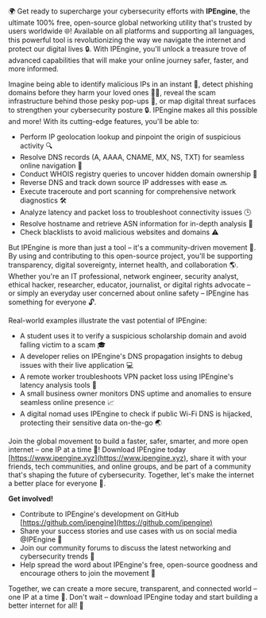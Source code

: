 🌍 Get ready to supercharge your cybersecurity efforts with **IPEngine**, the ultimate 100% free, open-source global networking utility that's trusted by users worldwide 🌐! Available on all platforms and supporting all languages, this powerful tool is revolutionizing the way we navigate the internet and protect our digital lives 🔒. With IPEngine, you'll unlock a treasure trove of advanced capabilities that will make your online journey safer, faster, and more informed.

Imagine being able to identify malicious IPs in an instant 🚨, detect phishing domains before they harm your loved ones 👮‍♂️, reveal the scam infrastructure behind those pesky pop-ups 📣, or map digital threat surfaces to strengthen your cybersecurity posture 🔒. IPEngine makes all this possible and more! With its cutting-edge features, you'll be able to:

* Perform IP geolocation lookup and pinpoint the origin of suspicious activity 🔍
* Resolve DNS records (A, AAAA, CNAME, MX, NS, TXT) for seamless online navigation 📡
* Conduct WHOIS registry queries to uncover hidden domain ownership 💼
* Reverse DNS and track down source IP addresses with ease 🔜
* Execute traceroute and port scanning for comprehensive network diagnostics 🛠️
* Analyze latency and packet loss to troubleshoot connectivity issues 🕒️
* Resolve hostname and retrieve ASN information for in-depth analysis 🔮
* Check blacklists to avoid malicious websites and domains ⚠️

But IPEngine is more than just a tool – it's a community-driven movement 💖. By using and contributing to this open-source project, you'll be supporting transparency, digital sovereignty, internet health, and collaboration 🌎. Whether you're an IT professional, network engineer, security analyst, ethical hacker, researcher, educator, journalist, or digital rights advocate – or simply an everyday user concerned about online safety – IPEngine has something for everyone 🔓.

Real-world examples illustrate the vast potential of IPEngine:

* A student uses it to verify a suspicious scholarship domain and avoid falling victim to a scam 🎓
* A developer relies on IPEngine's DNS propagation insights to debug issues with their live application 💻
* A remote worker troubleshoots VPN packet loss using IPEngine's latency analysis tools 🔗
* A small business owner monitors DNS uptime and anomalies to ensure seamless online presence 📈
* A digital nomad uses IPEngine to check if public Wi-Fi DNS is hijacked, protecting their sensitive data on-the-go 🌏

Join the global movement to build a faster, safer, smarter, and more open internet – one IP at a time 🔩! Download IPEngine today [https://www.ipengine.xyz](https://www.ipengine.xyz), share it with your friends, tech communities, and online groups, and be part of a community that's shaping the future of cybersecurity. Together, let's make the internet a better place for everyone 🌟.

**Get involved!**

* Contribute to IPEngine's development on GitHub [https://github.com/ipengine](https://github.com/ipengine)
* Share your success stories and use cases with us on social media @IPEngine 🔗
* Join our community forums to discuss the latest networking and cybersecurity trends 🤔
* Help spread the word about IPEngine's free, open-source goodness and encourage others to join the movement 🚀

Together, we can create a more secure, transparent, and connected world – one IP at a time 🔗. Don't wait – download IPEngine today and start building a better internet for all! 🌟